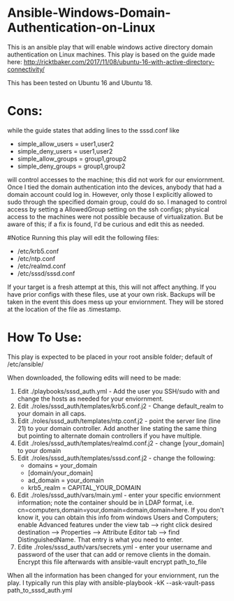# Ansible-Windows-Domain-Authentication-on-Linux

This is an ansible play that will enable windows active directory domain authentication on Linux machines. This play is based on the guide made here: http://ricktbaker.com/2017/11/08/ubuntu-16-with-active-directory-connectivity/

This has been tested on Ubuntu 16 and Ubuntu 18.

# Cons:
while the guide states that adding lines to the sssd.conf like
 - simple_allow_users = user1,user2
 - simple_deny_users = user1,user2
 - simple_allow_groups = group1,group2
 - simple_deny_groups = group1,group2

will control accesses to the machine; this did not work for our enviornment. Once I tied the domain authentication into the devices, anybody that had a domain account could log in. However, only those I explicitly allowed to sudo through the specified domain group, could do so. I managed to control access by setting a AllowedGroup setting on the ssh configs; physical access to the machines were not possible because of virtualization. But be aware of this; if a fix is found, I'd be curious and edit this as needed.

#Notice
Running this play will edit the following files:
- /etc/krb5.conf
- /etc/ntp.conf
- /etc/realmd.conf
- /etc/sssd/sssd.conf

If your target is a fresh attempt at this, this will not affect anything. If you have prior configs with these files, use at your own risk. Backups will be taken in the event this does mess up your enviornment. They will be stored at the location of the file as <file>.timestamp.

# How To Use:
This play is expected to be placed in your root ansible folder; default of /etc/ansible/

When downloaded, the following edits will need to be made:
1. Edit ./playbooks/sssd_auth.yml - Add the user you SSH/sudo with and change the hosts as needed for your enviornment.
2. Edit ./roles/sssd_auth/templates/krb5.conf.j2 - Change default_realm to your domain in all caps.
3. Edit ./roles/sssd_auth/templates/ntp.conf.j2 - point the server line (line 21) to your domain controller. Add another line stating the same thing but pointing to alternate domain controllers if you have multiple.
4. Edit ./roles/sssd_auth/templates/realmd.conf.j2 - change [your_domain] to your domain
5. Edit ./roles/sssd_auth/templates/sssd.conf.j2 - change the following:
   - domains = your_domain
   - [domain/your_domain]
   - ad_domain = your_domain
   - krb5_realm = CAPITAL_YOUR_DOMAIN
6. Edit ./roles/sssd_auth/vars/main.yml - enter your specific enviornment information; note the container should be in LDAP format, i.e. cn=computers,domain=your,domain=domain,domain=here. If you don't know it, you can obtain this info from windows Users and Computers; enable Advanced features under the view tab -->  right click desired destination --> Properties --> Attribute Editor tab --> find DistinguishedName. That entry is what you need to enter.
7. Edite ./roles/sssd_auth/vars/secrets.yml - enter your username and password of the user that can add or remove clients in the domain. Encrypt this file afterwards with ansible-vault encrypt path_to_file

When all the information has been changed for your enviornment, run the play. I typically run this play with ansible-playbook -kK --ask-vault-pass path_to_sssd_auth.yml
